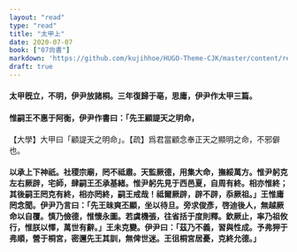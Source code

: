 ```yaml
---
layout: "read"
type: "read"
title: "太甲上"
date: 2020-07-07
book: ["07尙書"]
markdown: 'https://github.com/kujihhoe/HUGO-Theme-CJK/master/content/read/07-尙書/014-太甲上.md'
draft: true
---
```


#### 太甲旣立，不明，伊尹放諸桐。三年復歸于亳，思庸，伊尹作<v>太甲</v>三篇。

#### 惟嗣王不惠于阿衡，伊尹作書曰：「先王顧諟天之明命，

【大學】<v>大甲</v>曰「顧諟天之明命」。【疏】爲君當顧念奉正天之顯明之命，不邪僻也。

#### 以承上下神祇。社稷宗廟，罔不祗肅。天監厥德，用集大命，撫綏萬方。惟尹躬克左右厥辟，宅師，肆嗣王丕承基緒。惟尹躬先見于西邑夏，自周有終。相亦惟終；其後嗣王罔克有終，相亦罔終，嗣王戒哉！祗爾厥辟，辟不辟，忝厥祖。」王惟庸罔念聞。伊尹乃言曰：「先王昧爽丕顯，坐以待旦。旁求俊彥，啓迪後人，無越厥命以自覆。慎乃儉德，惟懷永圖。若虞機張，往省括于度則釋。欽厥止，率乃祖攸行，惟朕以懌，萬世有辭。」王未克變。伊尹曰：「茲乃不義，習與性成。予弗狎于弗順，營于桐宮，密邇先王其訓，無俾世迷。王徂桐宮居憂，克終允德。」

